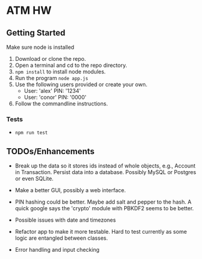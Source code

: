 # ATM HW

## Getting Started
Make sure node is installed

1. Download or clone the repo.
2. Open a terminal and cd to the repo directory.
3. ```npm install``` to install node modules.
4. Run the program ```node app.js```
5. Use the following users provided or create your own.
    - User: 'alex' PIN: '1234'
    - User: 'conor' PIN: '0000'
6. Follow the commandline instructions.

### Tests
 - ```npm run test```
 
## TODOs/Enhancements
- Break up the data so it stores ids instead of whole objects, e.g., Account in Transaction. Persist data into a database. Possibly MySQL or Postgres or even SQLite.

- Make a better GUI, possibly a web interface.

- PIN hashing could be better. Maybe add salt and pepper to the hash. A quick google says the 'crypto' module with PBKDF2 seems to be better.

- Possible issues with date and timezones

- Refactor app to make it more testable. Hard to test currently as some logic are entangled between classes.

- Error handling and input checking